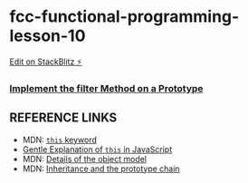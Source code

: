 # fcc-functional-programming-lesson-10

[Edit on StackBlitz ⚡️](https://stackblitz.com/edit/js-d5cu5n)

### [Implement the filter Method on a Prototype](https://www.freecodecamp.org/learn/javascript-algorithms-and-data-structures/functional-programming/implement-the-filter-method-on-a-prototype)

## REFERENCE LINKS
- MDN: [`this` keyword](https://developer.mozilla.org/en-US/docs/Web/JavaScript/Reference/Operators/this)
- [Gentle Explanation of `this` in JavaScript](https://dmitripavlutin.com/gentle-explanation-of-this-in-javascript/)
- MDN: [Details of the object model](https://developer.mozilla.org/en-US/docs/Web/JavaScript/Guide/Details_of_the_Object_Model)
- MDN: [Inheritance and the prototype chain](https://developer.mozilla.org/en-US/docs/Web/JavaScript/Inheritance_and_the_prototype_chain)

